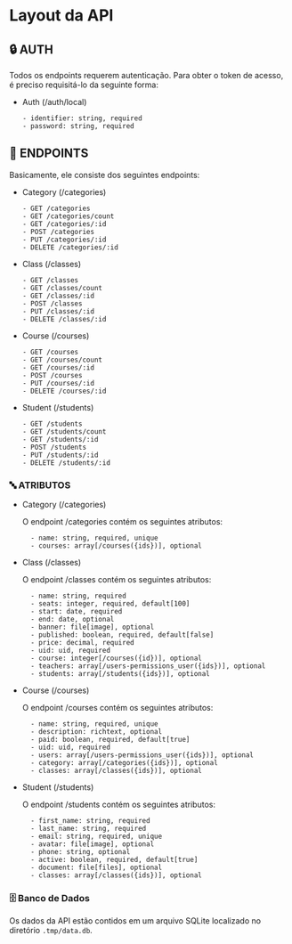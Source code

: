 # Layout da API

## :lock: AUTH

Todos os endpoints requerem autenticação. Para obter o token de acesso, é preciso requisitá-lo da seguinte forma:

- Auth (/auth/local)

      - identifier: string, required
      - password: string, required

## :link: ENDPOINTS

Basicamente, ele consiste dos seguintes endpoints:

- Category (/categories)

      - GET /categories
      - GET /categories/count
      - GET /categories/:id
      - POST /categories
      - PUT /categories/:id
      - DELETE /categories/:id

- Class (/classes)

      - GET /classes
      - GET /classes/count
      - GET /classes/:id
      - POST /classes
      - PUT /classes/:id
      - DELETE /classes/:id

- Course (/courses)

      - GET /courses
      - GET /courses/count
      - GET /courses/:id
      - POST /courses
      - PUT /courses/:id
      - DELETE /courses/:id

- Student (/students)

      - GET /students
      - GET /students/count
      - GET /students/:id
      - POST /students
      - PUT /students/:id
      - DELETE /students/:id

### :abc: ATRIBUTOS

- Category (/categories)

    O endpoint /categories contém os seguintes atributos:

        - name: string, required, unique
        - courses: array[/courses({ids})], optional

- Class (/classes)

    O endpoint /classes contém os seguintes atributos:

        - name: string, required
        - seats: integer, required, default[100]
        - start: date, required
        - end: date, optional
        - banner: file[image], optional
        - published: boolean, required, default[false]
        - price: decimal, required
        - uid: uid, required
        - course: integer[/courses({id})], optional
        - teachers: array[/users-permissions_user({ids})], optional
        - students: array[/students({ids})], optional

- Course (/courses)

    O endpoint /courses contém os seguintes atributos:

        - name: string, required, unique
        - description: richtext, optional
        - paid: boolean, required, default[true]
        - uid: uid, required
        - users: array[/users-permissions_user({ids})], optional
        - category: array[/categories({ids})], optional
        - classes: array[/classes({ids})], optional

- Student (/students)

    O endpoint /students contém os seguintes atributos:

        - first_name: string, required
        - last_name: string, required
        - email: string, required, unique
        - avatar: file[image], optional
        - phone: string, optional
        - active: boolean, required, default[true]
        - document: file[files], optional
        - classes: array[/classes({ids})], optional

### :file_cabinet: Banco de Dados

Os dados da API estão contidos em um arquivo SQLite localizado no diretório `.tmp/data.db`.
